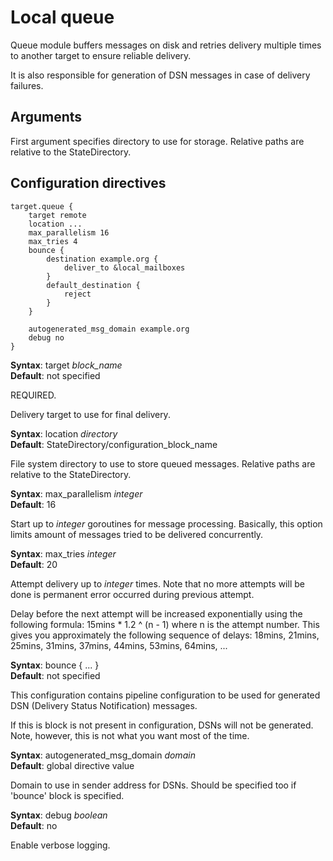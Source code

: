 # Local queue

Queue module buffers messages on disk and retries delivery multiple times to
another target to ensure reliable delivery.

It is also responsible for generation of DSN messages
in case of delivery failures.

## Arguments

First argument specifies directory to use for storage.
Relative paths are relative to the StateDirectory.

## Configuration directives

```
target.queue {
    target remote
    location ...
    max_parallelism 16
    max_tries 4
	bounce {
	    destination example.org {
	        deliver_to &local_mailboxes
	    }
	    default_destination {
	        reject
	    }
	}

    autogenerated_msg_domain example.org
    debug no
}
```

**Syntax**: target _block\_name_ <br>
**Default**: not specified

REQUIRED.

Delivery target to use for final delivery.

**Syntax**: location _directory_ <br>
**Default**: StateDirectory/configuration\_block\_name

File system directory to use to store queued messages.
Relative paths are relative to the StateDirectory.

**Syntax**: max\_parallelism _integer_ <br>
**Default**: 16

Start up to _integer_ goroutines for message processing. Basically, this option
limits amount of messages tried to be delivered concurrently.

**Syntax**: max\_tries _integer_ <br>
**Default**: 20

Attempt delivery up to _integer_ times. Note that no more attempts will be done
is permanent error occurred during previous attempt.

Delay before the next attempt will be increased exponentially using the
following formula: 15mins \* 1.2 ^ (n - 1) where n is the attempt number.
This gives you approximately the following sequence of delays:
18mins, 21mins, 25mins, 31mins, 37mins, 44mins, 53mins, 64mins, ...

**Syntax**: bounce { ... } <br>
**Default**: not specified

This configuration contains pipeline configuration to be used for generated DSN
(Delivery Status Notification) messages.

If this is block is not present in configuration, DSNs will not be generated.
Note, however, this is not what you want most of the time.

**Syntax**: autogenerated\_msg\_domain _domain_ <br>
**Default**: global directive value

Domain to use in sender address for DSNs. Should be specified too if 'bounce'
block is specified.

**Syntax**: debug _boolean_ <br>
**Default**: no

Enable verbose logging.